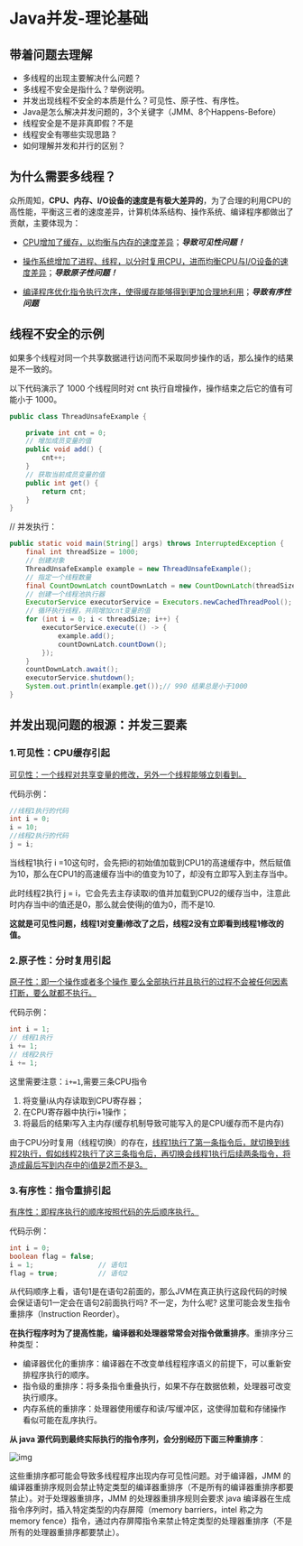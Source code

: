 # Java并发-理论基础

## 带着问题去理解

- 多线程的出现主要解决什么问题？
- 多线程不安全是指什么？举例说明。
- 并发出现线程不安全的本质是什么？可见性、原子性、有序性。
- Java是怎么解决并发问题的，3个关键字（JMM、8个Happens-Before）
- 线程安全是不是非真即假？不是
- 线程安全有哪些实现思路？
- 如何理解并发和并行的区别？

## 为什么需要多线程？

众所周知，**CPU、内存、I/O设备的速度是有极大差异的**，为了合理的利用CPU的高性能，平衡这三者的速度差异，计算机体系结构、操作系统、编译程序都做出了贡献，主要体现为：

- <u>CPU增加了缓存，以均衡与内存的速度差异</u>；***导致可见性问题！***

- <u>操作系统增加了进程、线程，以分时复用CPU，进而均衡CPU与I/O设备的速度差异</u>；***导致原子性问题！***

- <u>编译程序优化指令执行次序，使得缓存能够得到更加合理地利用</u>；***导致有序性问题***

## 线程不安全的示例

如果多个线程对同一个共享数据进行访问而不采取同步操作的话，那么操作的结果是不一致的。

以下代码演示了 1000 个线程同时对 cnt 执行自增操作，操作结束之后它的值有可能小于 1000。

```java
public class ThreadUnsafeExample {

    private int cnt = 0;
	// 增加成员变量的值
    public void add() {
        cnt++;
    }
	// 获取当前成员变量的值
    public int get() {
        return cnt;
    }
}
```

// 并发执行：

```java
public static void main(String[] args) throws InterruptedException {
    final int threadSize = 1000;
    // 创建对象
    ThreadUnsafeExample example = new ThreadUnsafeExample();
    // 指定一个线程数量
    final CountDownLatch countDownLatch = new CountDownLatch(threadSize);
    // 创建一个线程池执行器
    ExecutorService executorService = Executors.newCachedThreadPool();
    // 循环执行线程，共同增加cnt变量的值
    for (int i = 0; i < threadSize; i++) {
        executorService.execute(() -> {
            example.add();
            countDownLatch.countDown();
        });
    }
    countDownLatch.await();
    executorService.shutdown();
    System.out.println(example.get());// 990 结果总是小于1000
}
```

## 并发出现问题的根源：并发三要素

### 1.可见性：CPU缓存引起

<u>可见性：一个线程对共享变量的修改，另外一个线程能够立刻看到。</u>

代码示例：

```java
//线程1执行的代码
int i = 0;
i = 10;
//线程2执行的代码
j = i;
```

当线程1执行 i =10这句时，会先把i的初始值加载到CPU1的高速缓存中，然后赋值为10，那么在CPU1的高速缓存当中i的值变为10了，却没有立即写入到主存当中。

此时线程2执行 j = i，它会先去主存读取i的值并加载到CPU2的缓存当中，注意此时内存当中i的值还是0，那么就会使得j的值为0，而不是10.

**这就是可见性问题，线程1对变量i修改了之后，线程2没有立即看到线程1修改的值。**

### 2.原子性：分时复用引起

<u>原子性：即一个操作或者多个操作 要么全部执行并且执行的过程不会被任何因素打断，要么就都不执行。</u>

代码示例：

```java
int i = 1;
// 线程1执行
i += 1;
// 线程2执行
i += 1;
```

这里需要注意：`i+=1`,需要三条CPU指令

1. 将变量i从内存读取到CPU寄存器；
2. 在CPU寄存器中执行i+1操作；
3. 将最后的结果i写入主内存(缓存机制导致可能写入的是CPU缓存而不是内存)

由于CPU分时复用（线程切换）的存在，<u>线程1执行了第一条指令后，就切换到线程2执行，假如线程2执行了这三条指令后，再切换会线程1执行后续两条指令，将造成最后写到内存中的i值是2而不是3。</u>

### 3.有序性：指令重排引起

<u>有序性：即程序执行的顺序按照代码的先后顺序执行。</u>

代码示例：

```java
int i = 0;
boolean flag = false;
i = 1;                // 语句1
flag = true;          // 语句2
```

从代码顺序上看，语句1是在语句2前面的，那么JVM在真正执行这段代码的时候会保证语句1一定会在语句2前面执行吗? 不一定，为什么呢? 这里可能会发生指令重排序（Instruction Reorder）。

**在执行程序时为了提高性能，编译器和处理器常常会对指令做重排序**。重排序分三种类型：

- 编译器优化的重排序：编译器在不改变单线程程序语义的前提下，可以重新安排程序执行的顺序。
- 指令级的重排序：将多条指令重叠执行，如果不存在数据依赖，处理器可改变执行顺序。
- 内存系统的重排序：处理器使用缓存和读/写缓冲区，这使得加载和存储操作看似可能在乱序执行。

**从 java 源代码到最终实际执行的指令序列，会分别经历下面三种重排序**：

![img](https://pdai.tech/images/jvm/java-jmm-3.png)

这些重排序都可能会导致多线程程序出现内存可见性问题。对于编译器，JMM 的编译器重排序规则会禁止特定类型的编译器重排序（不是所有的编译器重排序都要禁止）。对于处理器重排序，JMM 的处理器重排序规则会要求 java 编译器在生成指令序列时，插入特定类型的内存屏障（memory barriers，intel 称之为 memory fence）指令，通过内存屏障指令来禁止特定类型的处理器重排序（不是所有的处理器重排序都要禁止）。